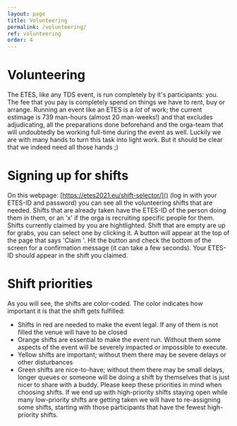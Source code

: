 ```yaml
---
layout: page
title: Volunteering
permalink: /volunteering/
ref: volunteering
order: 4
---
```


# Volunteering
The ETES, like any TDS event, is run completely by it's participants: you. The fee that you pay is completely spend on things we have to rent, buy or arrange.
Running an event like an ETES is a _lot_ of work; the current estimage is 739 man-hours (almost 20 man-weeks!) and that excludes adjudicating, all the preparations done beforehand and the orga-team that will undoubtedly be working full-time during the event as well. 
Luckily we are with many hands to turn this task into light work. But it should be clear that we indeed need all those hands ;)

# Signing up for shifts
On this webpage: [https://etes2021.eu/shift-selector/]() (log in with your ETES-ID and password) you can see all the volunteering shifts that are needed. 
Shifts that are already taken have the ETES-ID of the person doing them in them, or an 'x' if the orga is recruiting specific people for them. Shifts currently claimed by you are hightlighted. Shift that are empty are up for grabs, you can select one by clicking it. A button will appear at the top of the page that says 'Claim <shift name> <shift timeslot>'. Hit the button and check the bottom of the screen for a confirmation message (it can take a few seconds). Your ETES-ID should appear in the shift you claimed.

# Shift priorities
As you will see, the shifts are color-coded. The color indicates how important it is that the shift gets fulfilled:
- Shifts in red are needed to make the event legal. If any of them is not filled the venue will have to be closed
- Orange shifts are essential to make the event run. Without them some aspects of the event will be severely impacted or impossible to execute. 
- Yellow shifts are important; without them there may be severe delays or other disturbances
- Green shifts are nice-to-have; without them there may be small delays, longer queues or someone will be doing a shift by themselves that is just nicer to share with a buddy.
Please keep these priorities in mind when choosing shifts. If we end up with high-priority shifts staying open while many low-priority shifts are getting taken we will have to re-assigning some shifts, starting with those participants that have the fewest high-priority shifts. 
